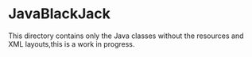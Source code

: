 # JavaBlackJack
This directory contains only the Java classes without the resources and XML layouts,this is a work in progress.
